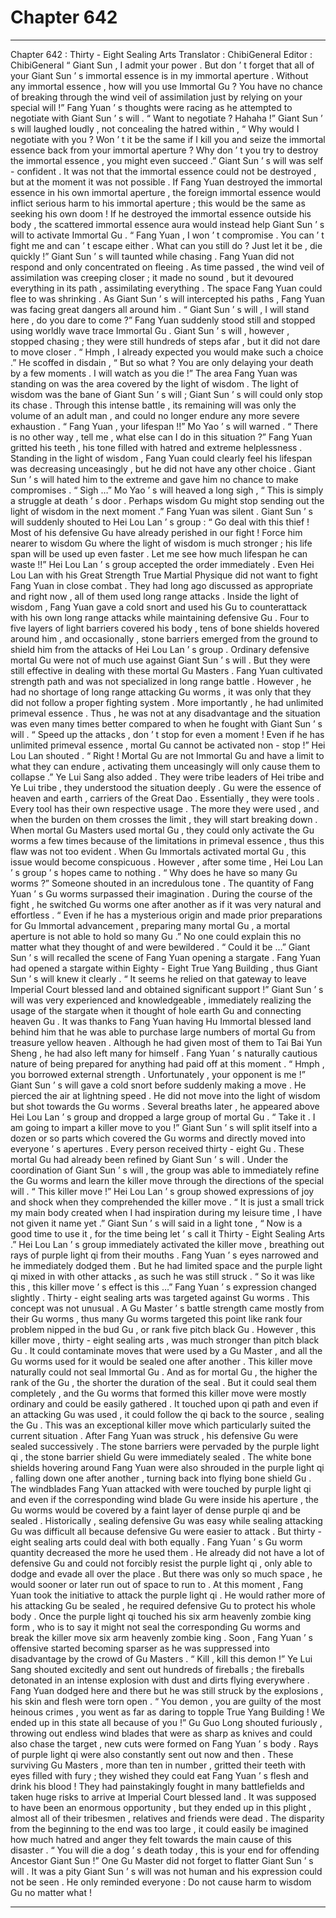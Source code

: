 
# Chapter 642


---

Chapter 642 : Thirty - Eight Sealing Arts
Translator :
ChibiGeneral
Editor :
ChibiGeneral
“ Giant Sun , I admit your power . But don ’ t forget that all of your Giant Sun ’ s immortal essence is in my immortal aperture . Without any immortal essence , how will you use Immortal Gu ? You have no chance of breaking through the wind veil of assimilation just by relying on your special will !” Fang Yuan ’ s thoughts were racing as he attempted to negotiate with Giant Sun ’ s will .
“ Want to negotiate ? Hahaha !” Giant Sun ’ s will laughed loudly , not concealing the hatred within , “ Why would I negotiate with you ? Won ’ t it be the same if I kill you and seize the immortal essence back from your immortal aperture ? Why don ’ t you try to destroy the immortal essence , you might even succeed .”
Giant Sun ’ s will was self - confident .
It was not that the immortal essence could not be destroyed , but at the moment it was not possible .
If Fang Yuan destroyed the immortal essence in his own immortal aperture , the foreign immortal essence would inflict serious harm to his immortal aperture ; this would be the same as seeking his own doom !
If he destroyed the immortal essence outside his body , the scattered immortal essence aura would instead help Giant Sun ’ s will to activate Immortal Gu .
“ Fang Yuan , I won ’ t compromise . You can ’ t fight me and can ’ t escape either . What can you still do ? Just let it be , die quickly !” Giant Sun ’ s will taunted while chasing .
Fang Yuan did not respond and only concentrated on fleeing .
As time passed , the wind veil of assimilation was creeping closer ; it made no sound , but it devoured everything in its path , assimilating everything .
The space Fang Yuan could flee to was shrinking . As Giant Sun ’ s will intercepted his paths , Fang Yuan was facing great dangers all around him .
“ Giant Sun ’ s will , I will stand here , do you dare to come ?” Fang Yuan suddenly stood still and stopped using worldly wave trace Immortal Gu .
Giant Sun ’ s will , however , stopped chasing ; they were still hundreds of steps afar , but it did not dare to move closer .
“ Hmph , I already expected you would make such a choice .” He scoffed in disdain , “ But so what ? You are only delaying your death by a few moments . I will watch as you die !”
The area Fang Yuan was standing on was the area covered by the light of wisdom .
The light of wisdom was the bane of Giant Sun ’ s will ; Giant Sun ’ s will could only stop its chase .
Through this intense battle , its remaining will was only the volume of an adult man , and could no longer endure any more severe exhaustion .
“ Fang Yuan , your lifespan !!” Mo Yao ’ s will warned .
“ There is no other way , tell me , what else can I do in this situation ?” Fang Yuan gritted his teeth , his tone filled with hatred and extreme helplessness .
Standing in the light of wisdom , Fang Yuan could clearly feel his lifespan was decreasing unceasingly , but he did not have any other choice . Giant Sun ’ s will hated him to the extreme and gave him no chance to make compromises .
“ Sigh …” Mo Yao ’ s will heaved a long sigh , “ This is simply a struggle at death ’ s door . Perhaps wisdom Gu might stop sending out the light of wisdom in the next moment .”
Fang Yuan was silent .
Giant Sun ’ s will suddenly shouted to Hei Lou Lan ’ s group : “ Go deal with this thief ! Most of his defensive Gu have already perished in our fight ! Force him nearer to wisdom Gu where the light of wisdom is much stronger ; his life span will be used up even faster . Let me see how much lifespan he can waste !!”
Hei Lou Lan ’ s group accepted the order immediately .
Even Hei Lou Lan with his Great Strength True Martial Physique did not want to fight Fang Yuan in close combat .
They had long ago discussed as appropriate and right now , all of them used long range attacks .
Inside the light of wisdom , Fang Yuan gave a cold snort and used his Gu to counterattack with his own long range attacks while maintaining defensive Gu .
Four to five layers of light barriers covered his body , tens of bone shields hovered around him , and occasionally , stone barriers emerged from the ground to shield him from the attacks of Hei Lou Lan ’ s group .
Ordinary defensive mortal Gu were not of much use against Giant Sun ’ s will . But they were still effective in dealing with these mortal Gu Masters .
Fang Yuan cultivated strength path and was not specialized in long range battle . However , he had no shortage of long range attacking Gu worms , it was only that they did not follow a proper fighting system .
More importantly , he had unlimited primeval essence . Thus , he was not at any disadvantage and the situation was even many times better compared to when he fought with Giant Sun ’ s will .
“ Speed up the attacks , don ’ t stop for even a moment ! Even if he has unlimited primeval essence , mortal Gu cannot be activated non - stop !” Hei Lou Lan shouted .
“ Right ! Mortal Gu are not Immortal Gu and have a limit to what they can endure , activating them unceasingly will only cause them to collapse .” Ye Lui Sang also added .
They were tribe leaders of Hei tribe and Ye Lui tribe , they understood the situation deeply .
Gu were the essence of heaven and earth , carriers of the Great Dao . Essentially , they were tools .
Every tool has their own respective usage . The more they were used , and when the burden on them crosses the limit , they will start breaking down .
When mortal Gu Masters used mortal Gu , they could only activate the Gu worms a few times because of the limitations in primeval essence , thus this flaw was not too evident . When Gu Immortals activated mortal Gu , this issue would become conspicuous .
However , after some time , Hei Lou Lan ’ s group ’ s hopes came to nothing .
“ Why does he have so many Gu worms ?” Someone shouted in an incredulous tone .
The quantity of Fang Yuan ’ s Gu worms surpassed their imagination . During the course of the fight , he switched Gu worms one after another as if it was very natural and effortless .
“ Even if he has a mysterious origin and made prior preparations for Gu Immortal advancement , preparing many mortal Gu , a mortal aperture is not able to hold so many Gu .” No one could explain this no matter what they thought of and were bewildered .
“ Could it be …” Giant Sun ’ s will recalled the scene of Fang Yuan opening a stargate .
Fang Yuan had opened a stargate within Eighty - Eight True Yang Building , thus Giant Sun ’ s will knew it clearly .
“ It seems he relied on that gateway to leave Imperial Court blessed land and obtained significant support !” Giant Sun ’ s will was very experienced and knowledgeable , immediately realizing the usage of the stargate when it thought of hole earth Gu and connecting heaven Gu .
It was thanks to Fang Yuan having Hu Immortal blessed land behind him that he was able to purchase large numbers of mortal Gu from treasure yellow heaven .
Although he had given most of them to Tai Bai Yun Sheng , he had also left many for himself .
Fang Yuan ’ s naturally cautious nature of being prepared for anything had paid off at this moment .
“ Hmph , you borrowed external strength . Unfortunately , your opponent is me !” Giant Sun ’ s will gave a cold snort before suddenly making a move .
He pierced the air at lightning speed .
He did not move into the light of wisdom but shot towards the Gu worms .
Several breaths later , he appeared above Hei Lou Lan ’ s group and dropped a large group of mortal Gu .
“ Take it . I am going to impart a killer move to you !” Giant Sun ’ s will split itself into a dozen or so parts which covered the Gu worms and directly moved into everyone ’ s apertures .
Every person received thirty - eight Gu .
These mortal Gu had already been refined by Giant Sun ’ s will .
Under the coordination of Giant Sun ’ s will , the group was able to immediately refine the Gu worms and learn the killer move through the directions of the special will .
“ This killer move !” Hei Lou Lan ’ s group showed expressions of joy and shock when they comprehended the killer move .
“ It is just a small trick my main body created when I had inspiration during my leisure time , I have not given it name yet .” Giant Sun ’ s will said in a light tone , “ Now is a good time to use it , for the time being let ’ s call it Thirty - Eight Sealing Arts .”
Hei Lou Lan ’ s group immediately activated the killer move , breathing out rays of purple light qi from their mouths .
Fang Yuan ’ s eyes narrowed and he immediately dodged them .
But he had limited space and the purple light qi mixed in with other attacks , as such he was still struck .
“ So it was like this , this killer move ’ s effect is this …” Fang Yuan ’ s expression changed slightly .
Thirty - eight sealing arts was targeted against Gu worms .
This concept was not unusual . A Gu Master ’ s battle strength came mostly from their Gu worms , thus many Gu worms targeted this point like rank four problem nipped in the bud Gu , or rank five pitch black Gu .
However , this killer move , thirty - eight sealing arts , was much stronger than pitch black Gu . It could contaminate moves that were used by a Gu Master , and all the Gu worms used for it would be sealed one after another .
This killer move naturally could not seal Immortal Gu . And as for mortal Gu , the higher the rank of the Gu , the shorter the duration of the seal .
But it could seal them completely , and the Gu worms that formed this killer move were mostly ordinary and could be easily gathered . It touched upon qi path and even if an attacking Gu was used , it could follow the qi back to the source , sealing the Gu .
This was an exceptional killer move which particularly suited the current situation .
After Fang Yuan was struck , his defensive Gu were sealed successively .
The stone barriers were pervaded by the purple light qi , the stone barrier shield Gu were immediately sealed . The white bone shields hovering around Fang Yuan were also shrouded in the purple light qi , falling down one after another , turning back into flying bone shield Gu .
The windblades Fang Yuan attacked with were touched by purple light qi and even if the corresponding wind blade Gu were inside his aperture , the Gu worms would be covered by a faint layer of dense purple qi and be sealed .
Historically , sealing defensive Gu was easy while sealing attacking Gu was difficult all because defensive Gu were easier to attack . But thirty - eight sealing arts could deal with both equally .
Fang Yuan ’ s Gu worm quantity decreased the more he used them .
He already did not have a lot of defensive Gu and could not forcibly resist the purple light qi , only able to dodge and evade all over the place .
But there was only so much space , he would sooner or later run out of space to run to .
At this moment , Fang Yuan took the initiative to attack the purple light qi . He would rather more of his attacking Gu be sealed , he required defensive Gu to protect his whole body .
Once the purple light qi touched his six arm heavenly zombie king form , who is to say it might not seal the corresponding Gu worms and break the killer move six arm heavenly zombie king .
Soon , Fang Yuan ’ s offensive started becoming sparser as he was suppressed into disadvantage by the crowd of Gu Masters .
“ Kill , kill this demon !” Ye Lui Sang shouted excitedly and sent out hundreds of fireballs ; the fireballs detonated in an intense explosion with dust and dirts flying everywhere . Fang Yuan dodged here and there but he was still struck by the explosions , his skin and flesh were torn open .
“ You demon , you are guilty of the most heinous crimes , you went as far as daring to topple True Yang Building ! We ended up in this state all because of you !” Gu Guo Long shouted furiously , throwing out endless wind blades that were as sharp as knives and could also chase the target , new cuts were formed on Fang Yuan ’ s body .
Rays of purple light qi were also constantly sent out now and then .
These surviving Gu Masters , more than ten in number , gritted their teeth with eyes filled with fury ; they wished they could eat Fang Yuan ’ s flesh and drink his blood !
They had painstakingly fought in many battlefields and taken huge risks to arrive at Imperial Court blessed land . It was supposed to have been an enormous opportunity , but they ended up in this plight , almost all of their tribesmen , relatives and friends were dead .
The disparity from the beginning to the end was too large , it could easily be imagined how much hatred and anger they felt towards the main cause of this disaster .
“ You will die a dog ’ s death today , this is your end for offending Ancestor Giant Sun !” One Gu Master did not forget to flatter Giant Sun ’ s will . It was a pity Giant Sun ’ s will was not human and his expression could not be seen .
He only reminded everyone : Do not cause harm to wisdom Gu no matter what !

---

